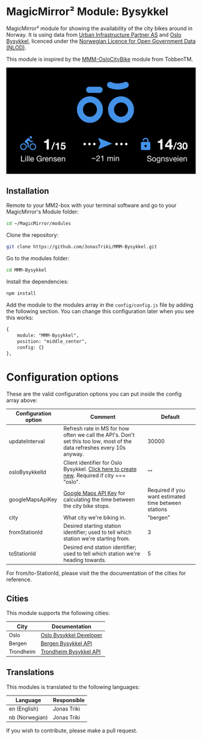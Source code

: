 # MagicMirror² Module: Bysykkel
MagicMirror² module for showing the availability of the city bikes around in Norway. It is using data from [Urban Infrastructure Partner AS](http://www.urbansharing.com/) and [Oslo Bysykkel](https://oslobysykkel.no/), licenced under the [Norwegian Licence for Open Government Data (NLOD)](https://data.norge.no/nlod/en/2.0).

This module is inspired by the [MMM-OsloCityBike](https://github.com/TobbenTM/MMM-OsloCityBike) module from TobbenTM.

![Screenshot](img/screenshot.png)

## Installation

Remote to your MM2-box with your terminal software and go to your MagicMirror's Module folder:
````bash
cd ~/MagicMirror/modules
````

Clone the repository:
````bash
git clone https://github.com/JonasTriki/MMM-Bysykkel.git
````

Go to the modules folder:
````bash
cd MMM-Bysykkel
````

Install the dependencies:
````bash
npm install
````

Add the module to the modules array in the `config/config.js` file by adding the following section. You can change this configuration later when you see this works:
```
{
	module: "MMM-Bysykkel",
	position: "middle_center",
	config: {}
},
```

# Configuration options

These are the valid configuration options you can put inside the config array above:

Configuration option | Comment | Default 
---|---|---
updateInterval | Refresh rate in MS for how often we call the API's. Don't set this too low, most of the data refreshes every 10s anyway. | 30000
osloBysykkelId | Client identifier for Oslo Bysykkel. [Click here to create new](https://developer.oslobysykkel.no/clients/new). Required if city === "oslo". | ""
googleMapsApiKey | [Google Maps API Key](https://developers.google.com/maps/documentation/javascript/get-api-key) for calculating the time between the city bike stops. | Required if you want estimated time between stations
city | What city we're biking in. | "bergen"
fromStationId |  Desired starting station identifier; used to tell which station we're starting from. | 3
toStationId | Desired end station identifier; used to tell which station we're heading towards. | 5

For from/to-StationId, please visit the  the documentation of the cities for reference.

## Cities

This module supports the following cities:

City | Documentation
---|---
Oslo | [Oslo Bysykkel Developer](https://developer.oslobysykkel.no/)
Bergen | [Bergen Bysykkel API](https://bergenbysykkel.no/apne-data)
Trondheim | [Trondheim Bysykkel API](https://trondheimbysykkel.no/apne-data)

## Translations

This modules is translated to the following languages:

Language | Responsible
---|---
en (English) | Jonas Triki
nb (Norwegian) | Jonas Triki

If you wish to contribute, please make a pull request.
